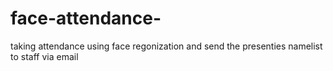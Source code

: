# face-attendance-
taking attendance using face regonization and send the presenties namelist to staff via email
